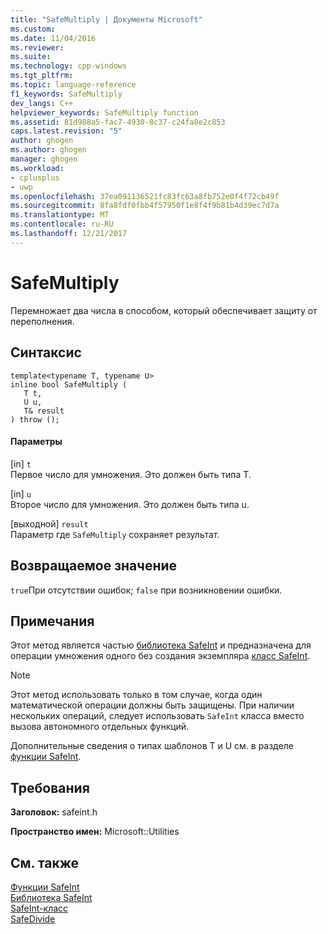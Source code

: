 ```yaml
---
title: "SafeMultiply | Документы Microsoft"
ms.custom: 
ms.date: 11/04/2016
ms.reviewer: 
ms.suite: 
ms.technology: cpp-windows
ms.tgt_pltfrm: 
ms.topic: language-reference
f1_keywords: SafeMultiply
dev_langs: C++
helpviewer_keywords: SafeMultiply function
ms.assetid: 81d988a5-fac7-4930-8c37-c24fa8e2c853
caps.latest.revision: "5"
author: ghogen
ms.author: ghogen
manager: ghogen
ms.workload:
- cplusplus
- uwp
ms.openlocfilehash: 37ea091136521fc83fc63a8fb752e0f4f72cb49f
ms.sourcegitcommit: 8fa8fdf0fbb4f57950f1e8f4f9b81b4d39ec7d7a
ms.translationtype: MT
ms.contentlocale: ru-RU
ms.lasthandoff: 12/21/2017
---
```

# <a name="safemultiply"></a>SafeMultiply
Перемножает два числа в способом, который обеспечивает защиту от переполнения.  
  
## <a name="syntax"></a>Синтаксис  
  
```  
template<typename T, typename U>  
inline bool SafeMultiply (  
   T t,  
   U u,  
   T& result  
) throw ();  
```  
  
#### <a name="parameters"></a>Параметры  
 [in] `t`  
 Первое число для умножения. Это должен быть типа T.  
  
 [in] `u`  
 Второе число для умножения. Это должен быть типа u.  
  
 [выходной] `result`  
 Параметр где `SafeMultiply` сохраняет результат.  
  
## <a name="return-value"></a>Возвращаемое значение  
 `true`При отсутствии ошибок; `false` при возникновении ошибки.  
  
## <a name="remarks"></a>Примечания  
 Этот метод является частью [библиотека SafeInt](../windows/safeint-library.md) и предназначена для операции умножения одного без создания экземпляра [класс SafeInt](../windows/safeint-class.md).  
  
> [!NOTE]
>  Этот метод использовать только в том случае, когда один математической операции должны быть защищены. При наличии нескольких операций, следует использовать `SafeInt` класса вместо вызова автономного отдельных функций.  
  
 Дополнительные сведения о типах шаблонов T и U см. в разделе [функции SafeInt](../windows/safeint-functions.md).  
  
## <a name="requirements"></a>Требования  
 **Заголовок:** safeint.h  
  
 **Пространство имен:** Microsoft::Utilities  
  
## <a name="see-also"></a>См. также  
 [Функции SafeInt](../windows/safeint-functions.md)   
 [Библиотека SafeInt](../windows/safeint-library.md)   
 [SafeInt-класс](../windows/safeint-class.md)   
 [SafeDivide](../windows/safedivide.md)